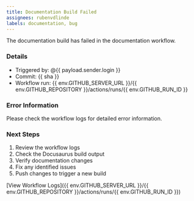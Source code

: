 ```yaml
---
title: Documentation Build Failed
assignees: rubenvdlinde
labels: documentation, bug
---
```


The documentation build has failed in the documentation workflow.

### Details
- Triggered by: @{{ payload.sender.login }}
- Commit: {{ sha }}
- Workflow run: {{ env.GITHUB_SERVER_URL }}/{{ env.GITHUB_REPOSITORY }}/actions/runs/{{ env.GITHUB_RUN_ID }}

### Error Information
Please check the workflow logs for detailed error information.

### Next Steps
1. Review the workflow logs
2. Check the Docusaurus build output
3. Verify documentation changes
4. Fix any identified issues
5. Push changes to trigger a new build

[View Workflow Logs]({{ env.GITHUB_SERVER_URL }}/{{ env.GITHUB_REPOSITORY }}/actions/runs/{{ env.GITHUB_RUN_ID }}) 